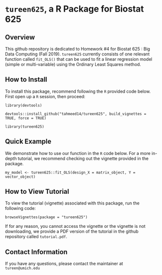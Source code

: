 # ```tureen625```, a R Package for Biostat 625

## Overview

This github repository is dedicated to Homework #4 for Biostat 625 : Big Data Computing (Fall 2019). ```tureen625``` currently consists of one relevant function called ```fit_OLS()``` that can be used to fit a linear regression model (simple or multi-variable) using the Ordinary Least Squares method.

## How to Install

To install this package, recommend following the ```R``` provided code below. First open up a ```R``` session, then proceed:

```library(devtools)```

```devtools::install_github("tahmeed14/tureen625", build_vignettes = TRUE, force = TRUE)```

```library(tureen625)```

## Quick Example

We demonstrate how to use our function in the ```R``` code below. For a more in-depth tutorial, we recommend checking out the vignette provided in the package.

```my_model <- tureen625::fit_OLS(design_X = matrix_object, Y = vector_object)```

## How to View Tutorial

To view the tutorial (vignette) associated with this package, run the following code:

```browseVignettes(package = "tureen625")```

If for any reason, you cannot access the vignette or the vignette is not downloading, we provide a PDF version of the tutorial in the github repository called ```tutorial.pdf```.

## Contact Information

If you have any questions, please contact the maintainer at ```tureen@umich.edu```
